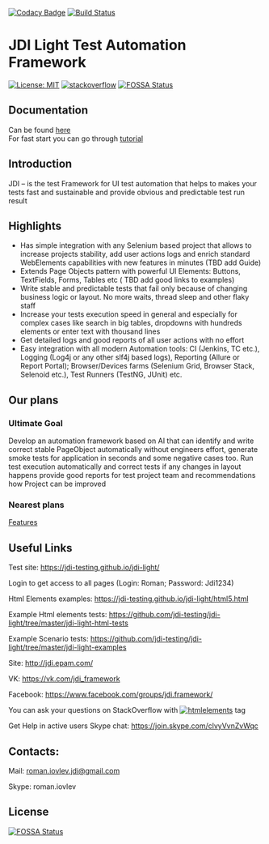 [![Codacy Badge](https://api.codacy.com/project/badge/Grade/49c13734696f4baaacc3dde33926b6a1)](https://www.codacy.com/app/jdi-testing/jdi-light?utm_source=github.com&amp;utm_medium=referral&amp;utm_content=jdi-testing/jdi-light&amp;utm_campaign=Badge_Grade)
[![Build Status](https://travis-ci.org/jdi-testing/jdi-light.svg?branch=master)](https://travis-ci.org/jdi-testing/jdi-light)

# JDI Light Test Automation Framework

[![License: MIT](https://img.shields.io/badge/License-MIT-yellow.svg)](https://opensource.org/licenses/MIT)
[![stackoverflow](https://img.shields.io/badge/stackoverflow-jdi-orange.svg?style=flat)](http://stackoverflow.com/questions/tagged/jdi)
[![FOSSA Status](https://app.fossa.io/api/projects/git%2Bgithub.com%2Fjdi-testing%2Fjdi-light.svg?type=shield)](https://app.fossa.io/projects/git%2Bgithub.com%2Fjdi-testing%2Fjdi-light?ref=badge_shield)

## Documentation

Can be found [here](https://jdi-docs.github.io/jdi-light/#common-elements)</br>
For fast start you can go through [tutorial](https://jdi-docs.github.io/jdi-light/?java#tutorial)

## Introduction

JDI – is the test Framework for UI test automation that helps to makes your tests fast and sustainable and provide obvious and predictable test run result

## Highlights
- Has simple integration with any Selenium based project that allows to increase projects stability, add user actions logs and enrich standard WebElements capabilities with new features in minutes (TBD add Guide)
- Extends Page Objects pattern with powerful UI Elements: Buttons, TextFields, Forms, Tables etc ( TBD add good links to examples)
- Write stable and predictable tests that fail only because of changing business logic or layout. No more waits, thread sleep and other flaky staff
- Increase your tests execution speed in general and especially for complex cases like search in big tables, dropdowns with hundreds elements or enter text with thousand lines
- Get detailed logs and good reports of all user actions with no effort
- Easy integration with all modern Automation tools: CI (Jenkins, TC etc.), Logging (Log4j or any other slf4j based logs), Reporting (Allure or Report Portal); Browser/Devices farms (Selenium Grid, Browser Stack, Selenoid etc.), Test Runners (TestNG, JUnit) etc.

## Our plans
### Ultimate Goal
Develop an automation framework based on AI that can identify and write correct stable PageObject automatically without engineers effort, generate smoke tests for application in seconds and some negative cases too. 
Run test execution automatically and correct tests if any changes in layout happens provide good reports for test project team and recommendations how Project can be improved
### Nearest plans
[Features](https://github.com/jdi-testing/jdi-light/labels/feature)

## Useful Links
Test site: https://jdi-testing.github.io/jdi-light/

Login to get access to all pages (Login: Roman; Password: Jdi1234)

Html Elements examples: https://jdi-testing.github.io/jdi-light/html5.html

Example Html elements tests: https://github.com/jdi-testing/jdi-light/tree/master/jdi-light-html-tests

Example Scenario tests: https://github.com/jdi-testing/jdi-light/tree/master/jdi-light-examples

Site: http://jdi.epam.com/

VK: https://vk.com/jdi_framework

Facebook: https://www.facebook.com/groups/jdi.framework/

You can ask your questions on StackOverflow with [![htmlelements](https://img.shields.io/badge/stackoverflow-jdiframework-orange.svg?style=flat)](http://stackoverflow.com/questions/tagged/jdiframework) tag

Get Help in active users Skype chat: https://join.skype.com/clvyVvnZvWqc

## Contacts:

Mail: roman.iovlev.jdi@gmail.com

Skype: roman.iovlev



## License
[![FOSSA Status](https://app.fossa.io/api/projects/git%2Bgithub.com%2Fjdi-testing%2Fjdi-light.svg?type=large)](https://app.fossa.io/projects/git%2Bgithub.com%2Fjdi-testing%2Fjdi-light?ref=badge_large)
